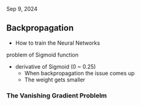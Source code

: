 Sep 9, 2024

## Backpropagation
- How to train the Neural Networks

problem of Sigmoid function
- derivative of Sigmoid (0 ~ 0.25)
	- When backpropagation the issue comes up
	- The weight gets smaller

### The Vanishing Gradient Problelm
